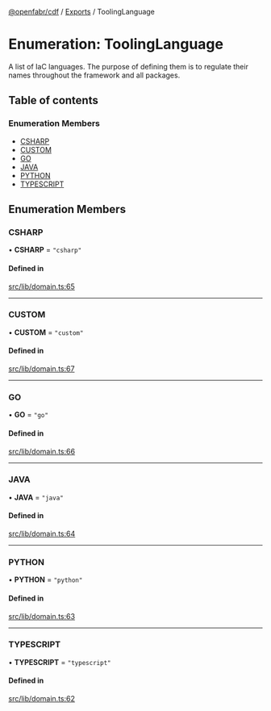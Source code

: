 [@openfabr/cdf](../README.md) / [Exports](../modules.md) / ToolingLanguage

# Enumeration: ToolingLanguage

A list of IaC languages.
The purpose of defining them is to regulate their names throughout the framework and all packages.

## Table of contents

### Enumeration Members

- [CSHARP](ToolingLanguage.md#csharp)
- [CUSTOM](ToolingLanguage.md#custom)
- [GO](ToolingLanguage.md#go)
- [JAVA](ToolingLanguage.md#java)
- [PYTHON](ToolingLanguage.md#python)
- [TYPESCRIPT](ToolingLanguage.md#typescript)

## Enumeration Members

### CSHARP

• **CSHARP** = ``"csharp"``

#### Defined in

[src/lib/domain.ts:65](https://github.com/openfabr/cdf/blob/9dc7721/core/typescript/src/lib/domain.ts#L65)

___

### CUSTOM

• **CUSTOM** = ``"custom"``

#### Defined in

[src/lib/domain.ts:67](https://github.com/openfabr/cdf/blob/9dc7721/core/typescript/src/lib/domain.ts#L67)

___

### GO

• **GO** = ``"go"``

#### Defined in

[src/lib/domain.ts:66](https://github.com/openfabr/cdf/blob/9dc7721/core/typescript/src/lib/domain.ts#L66)

___

### JAVA

• **JAVA** = ``"java"``

#### Defined in

[src/lib/domain.ts:64](https://github.com/openfabr/cdf/blob/9dc7721/core/typescript/src/lib/domain.ts#L64)

___

### PYTHON

• **PYTHON** = ``"python"``

#### Defined in

[src/lib/domain.ts:63](https://github.com/openfabr/cdf/blob/9dc7721/core/typescript/src/lib/domain.ts#L63)

___

### TYPESCRIPT

• **TYPESCRIPT** = ``"typescript"``

#### Defined in

[src/lib/domain.ts:62](https://github.com/openfabr/cdf/blob/9dc7721/core/typescript/src/lib/domain.ts#L62)

